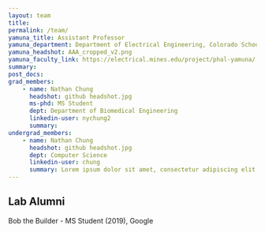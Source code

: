 ```yaml
---
layout: team
title:
permalink: /team/
yamuna_title: Assistant Professor
yamuna_department: Department of Electrical Engineering, Colorado School of Mines
yamuna_headshot: AAA_cropped_v2.png
yamuna_faculty_link: https://electrical.mines.edu/project/phal-yamuna/
summary:
post_docs:
grad_members:
    - name: Nathan Chung
      headshot: github headshot.jpg
      ms-phd: MS Student
      dept: Department of Biomedical Engineering
      linkedin-user: nychung2
      summary: 
undergrad_members:
    - name: Nathan Chung
      headshot: github headshot.jpg
      dept: Computer Science
      linkedin-user: chung
      summary: Lorem ipsum dolor sit amet, consectetur adipiscing elit, sed do eiusmod tempor incididunt ut labore et dolore magna aliqua. Id velit ut tortor pretium viverra suspendisse potenti nullam. Mattis nunc sed blandit libero volutpat sed cras. Malesuada fames ac turpis egestas sed. Turpis tincidunt id aliquet risus feugiat. Diam volutpat commodo sed egestas egestas fringilla phasellus.
---
```

<!-- To Use this page, copy and paste template below or an entry above to add a member and the website should auto update. Make sure the variable is nested within postdocs, undergrad_members or grad_members. Lab Alumni are added at the bottom.-->

<!--
Postdocs
- name: [name]
  headshot: [headshot file name]
  dept: [department/major]
  summary: [text here]

Graduate Students
- name: [name]
  headshot: [headshot file name]
  ms-phd: [MS/PhD Student?]
  dept: [department/major]
  summary: [text here]

Undergraduate Students
- name: [name]
  headshot: [headshot file name]
  dept: [department/major]
  linkedin-user: [linkedin username]

-->

<!-- Add Lab Alumni Below-->
## Lab Alumni ##
Bob the Builder - MS Student (2019), Google 

